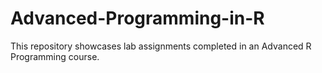 # Advanced-Programming-in-R
This repository showcases lab assignments completed in an Advanced R Programming course. 
